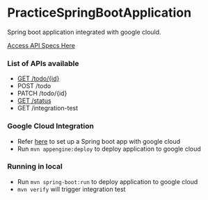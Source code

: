 # PracticeSpringBootApplication

Spring boot application integrated with google clould. 

[Access API Specs Here](https://tasks-application-225318.appspot.com/swagger-ui.html)

### List of APIs available
  - [GET /todo/{id}](https://tasks-application-225318.appspot.com/todo/1)
  - POST /todo
  - PATCH /todo/{id}
  - [GET /status](https://tasks-application-225318.appspot.com/status)
  - GET /integration-test

### Google Cloud Integration

  - Refer [here](https://github.com/GoogleCloudPlatform/getting-started-java/tree/master/helloworld-springboot) to set up a Spring boot app with google cloud
  - Run `mvn appengine:deploy` to deploy application to google cloud

### Running in local
- Run `mvn spring-boot:run` to deploy application to google cloud
- `mvn verify` will trigger integration test
